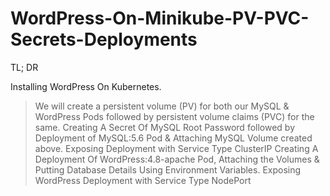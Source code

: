 # WordPress-On-Minikube-PV-PVC-Secrets-Deployments

TL; DR

Installing WordPress On Kubernetes.

> We will create a persistent volume (PV) for both our MySQL & WordPress Pods followed by persistent volume claims (PVC) for the same.
> Creating A Secret Of MySQL Root Password followed by Deployment of MySQL:5.6 Pod & Attaching MySQL Volume created above.
> Exposing Deployment with Service Type ClusterIP
> Creating A Deployment Of WordPress:4.8-apache Pod, Attaching the Volumes & Putting Database Details Using Environment Variables.
> Exposing WordPress Deployment with Service Type NodePort
